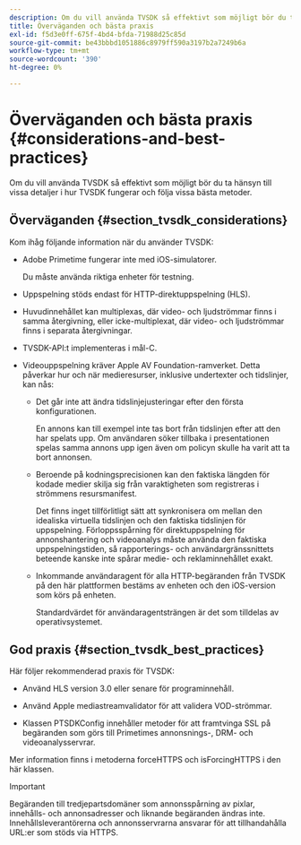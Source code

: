 ```yaml
---
description: Om du vill använda TVSDK så effektivt som möjligt bör du ta hänsyn till vissa detaljer i hur TVSDK fungerar och följa vissa bästa metoder.
title: Överväganden och bästa praxis
exl-id: f5d3e0ff-675f-4bd4-bfda-71988d25c85d
source-git-commit: be43bbbd1051886c8979ff590a3197b2a7249b6a
workflow-type: tm+mt
source-wordcount: '390'
ht-degree: 0%

---
```


# Överväganden och bästa praxis {#considerations-and-best-practices}

Om du vill använda TVSDK så effektivt som möjligt bör du ta hänsyn till vissa detaljer i hur TVSDK fungerar och följa vissa bästa metoder.

## Överväganden {#section_tvsdk_considerations}

Kom ihåg följande information när du använder TVSDK:

* Adobe Primetime fungerar inte med iOS-simulatorer.

   Du måste använda riktiga enheter för testning.

* Uppspelning stöds endast för HTTP-direktuppspelning (HLS).

* Huvudinnehållet kan multiplexas, där video- och ljudströmmar finns i samma återgivning, eller icke-multiplexat, där video- och ljudströmmar finns i separata återgivningar.

* TVSDK-API:t implementeras i mål-C.

* Videouppspelning kräver Apple AV Foundation-ramverket. Detta påverkar hur och när medieresurser, inklusive undertexter och tidslinjer, kan nås:

   * Det går inte att ändra tidslinjejusteringar efter den första konfigurationen.

      En annons kan till exempel inte tas bort från tidslinjen efter att den har spelats upp. Om användaren söker tillbaka i presentationen spelas samma annons upp igen även om policyn skulle ha varit att ta bort annonsen.

   * Beroende på kodningsprecisionen kan den faktiska längden för kodade medier skilja sig från varaktigheten som registreras i strömmens resursmanifest.

      Det finns inget tillförlitligt sätt att synkronisera om mellan den idealiska virtuella tidslinjen och den faktiska tidslinjen för uppspelning. Förloppsspårning för direktuppspelning för annonshantering och videoanalys måste använda den faktiska uppspelningstiden, så rapporterings- och användargränssnittets beteende kanske inte spårar medie- och reklaminnehållet exakt.

   * Inkommande användaragent för alla HTTP-begäranden från TVSDK på den här plattformen bestäms av enheten och den iOS-version som körs på enheten.

      Standardvärdet för användaragentsträngen är det som tilldelas av operativsystemet.

## God praxis {#section_tvsdk_best_practices}

Här följer rekommenderad praxis för TVSDK:

* Använd HLS version 3.0 eller senare för programinnehåll.

* Använd Apple mediastreamvalidator för att validera VOD-strömmar.

* Klassen PTSDKConfig innehåller metoder för att framtvinga SSL på begäranden som görs till Primetimes annonsnings-, DRM- och videoanalysservrar.

Mer information finns i metoderna forceHTTPS och isForcingHTTPS i den här klassen.

>[!IMPORTANT]
>
>Begäranden till tredjepartsdomäner som annonsspårning av pixlar, innehålls- och annonsadresser och liknande begäranden ändras inte. Innehållsleverantörerna och annonsservrarna ansvarar för att tillhandahålla URL:er som stöds via HTTPS.
